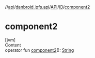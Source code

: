 //[api](../../../index.md)/[danbroid.ipfs.api](../../index.md)/[API](../index.md)/[ID](index.md)/[component2](component2.md)



# component2  
[jvm]  
Content  
operator fun [component2](component2.md)(): [String](https://kotlinlang.org/api/latest/jvm/stdlib/kotlin/-string/index.html)  



